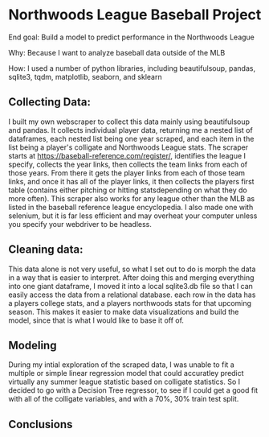 # Northwoods League Baseball Project

End goal: Build a model to predict performance in the Northwoods League

Why: Because I want to analyze baseball data outside of the MLB

How: I used a number of python libraries, including beautifulsoup, pandas, sqlite3,
tqdm, matplotlib, seaborn, and sklearn

## Collecting Data:

I built my own webscraper to collect this data mainly using beautifulsoup and pandas. It collects individual player data, returning me a nested list
of dataframes, each nested list being one year scraped, and each item in the list being a player's colligate and Northwoods League stats. 
The scraper starts at https://baseball-reference.com/register/, identifies the league I specify, collects the year links, then collects the
team links from each of those years. From there it gets the player links from each of those team links, and once it has all of the player links,
it then collects the players first table (contains either pitching or hitting statsdepending on what they do more often). This scraper also works for 
any league other than the MLB as listed in the baseball reference league encyclopedia. I also made one with selenium, but it is far 
less efficient and may overheat your computer unless you specify your webdriver to be headless. 

## Cleaning data:

This data alone is not very useful, so what I set out to do is morph the data in a way that is easier to interpret. After doing this 
and merging everything into one giant dataframe, I moved it into a local sqlite3.db file so that I can easily access the data from a relational database.
each row in the data has a players college stats, and a players northwoods stats for that upcoming season. This makes it easier to make data visualizations
and build the model, since that is what I would like to base it off of. 

## Modeling

During my intial exploration of the scraped data, I was unable to fit a multiple or simple linear regression model that could accuratley predict virtually any summer
league statistic based on colligate statistics. So I decided to go with a Decision Tree regressor, to see if I could get a good fit with all of the colligate
variables, and with a 70%, 30% train test split. 

## Conclusions

